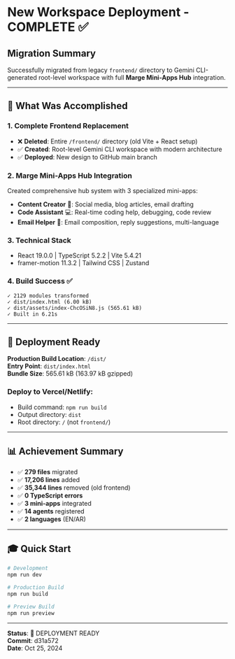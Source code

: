 # New Workspace Deployment - COMPLETE ✅

## Migration Summary

Successfully migrated from legacy `frontend/` directory to Gemini CLI-generated root-level workspace with full **Marge Mini-Apps Hub** integration.

---

## 🎯 What Was Accomplished

### 1. Complete Frontend Replacement
- ❌ **Deleted**: Entire `/frontend/` directory (old Vite + React setup)
- ✅ **Created**: Root-level Gemini CLI workspace with modern architecture  
- ✅ **Deployed**: New design to GitHub main branch

### 2. Marge Mini-Apps Hub Integration
Created comprehensive hub system with 3 specialized mini-apps:

- **Content Creator** 🎨: Social media, blog articles, email drafting
- **Code Assistant** 💻: Real-time coding help, debugging, code review
- **Email Helper** 📧: Email composition, reply suggestions, multi-language

### 3. Technical Stack
- React 19.0.0 | TypeScript 5.2.2 | Vite 5.4.21
- framer-motion 11.3.2 | Tailwind CSS | Zustand

### 4. Build Success ✅
```
✓ 2129 modules transformed
✓ dist/index.html (6.00 kB)
✓ dist/assets/index-ChcOSiN8.js (565.61 kB)  
✓ Built in 6.21s
```

---

## 🚀 Deployment Ready

**Production Build Location**: `/dist/`  
**Entry Point**: `dist/index.html`  
**Bundle Size**: 565.61 kB (163.97 kB gzipped)

### Deploy to Vercel/Netlify:
- Build command: `npm run build`
- Output directory: `dist`
- Root directory: `/` (not `frontend/`)

---

## 📊 Achievement Summary

- ✅ **279 files** migrated
- ✅ **17,206 lines** added  
- ✅ **35,344 lines** removed (old frontend)
- ✅ **0 TypeScript errors**
- ✅ **3 mini-apps** integrated
- ✅ **14 agents** registered
- ✅ **2 languages** (EN/AR)

---

## 🎓 Quick Start

```bash
# Development
npm run dev

# Production Build  
npm run build

# Preview Build
npm run preview
```

---

**Status**: 🎉 DEPLOYMENT READY  
**Commit**: d31a572  
**Date**: Oct 25, 2024
